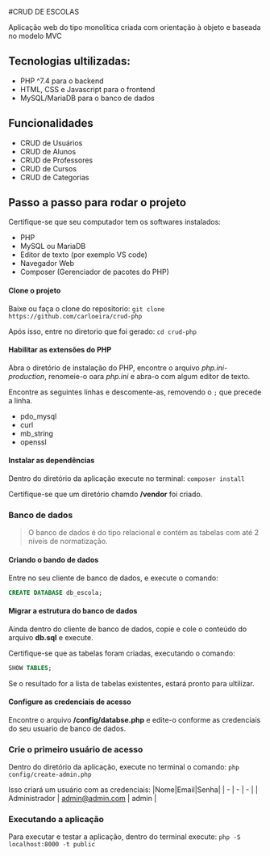 #CRUD DE ESCOLAS

Aplicação web do tipo monolítica criada com orientação à objeto e baseada no modelo MVC

## Tecnologias ultilizadas:

- PHP ^7.4 para o backend
- HTML, CSS e Javascript para o frontend
- MySQL/MariaDB para o banco de dados

## Funcionalidades
- CRUD de Usuários
- CRUD de Alunos
- CRUD de Professores
- CRUD de Cursos
- CRUD de Categorias

## Passo a passo para rodar o projeto
Certifique-se que seu computador tem os softwares instalados:
- PHP
- MySQL ou MariaDB
- Editor de texto (por exemplo VS code)
- Navegador Web
- Composer (Gerenciador de pacotes do PHP)

#### Clone o projeto
Baixe ou faça o clone do repositorio:
`git clone https://github.com/carloeira/crud-php`

Após isso, entre no diretorio que foi gerado:
`cd crud-php`

#### Habilitar as extensões do PHP
Abra o diretório de instalação do PHP, encontre o arquivo *php.ini-production*, renomeie-o oara *php.ini* e abra-o com algum editor de texto.

Encontre as seguintes linhas e descomente-as, removendo o `;` que precede a linha.

- pdo_mysql
- curl
- mb_string
- openssl

#### Instalar as dependências
Dentro do diretório da aplicação execute no terminal:
`composer install`

Certifique-se que um diretório chamdo **/vendor** foi criado.

### Banco de dados

> O banco de dados é do tipo relacional e contém as tabelas com até 2 níveis de normatização.

#### Criando o bando de dados
Entre no seu cliente de banco de dados, e execute o comando:

```sql
CREATE DATABASE db_escola;
```

#### Migrar a estrutura do banco de dados
Ainda dentro do cliente de banco de dados, copie e cole o conteúdo do arquivo **db.sql** e execute.

Certifique-se que as tabelas foram criadas, executando o comando:

```sql
SHOW TABLES;
```

Se o resultado for a lista de tabelas existentes, estará pronto para ultilizar.

#### Configure as credenciais de acesso
Encontre o arquivo **/config/databse.php** e edite-o conforme as credenciais do seu usuario de banco de dados.

### Crie o primeiro usuário de acesso
Dentro do diretório da aplicação, execute no terminal o comando:
`php config/create-admin.php`

Isso criará um usuário com as credenciais:
|Nome|Email|Senha|
| -  |  -  |  -  |
| Administrador | admin@admin.com | admin |

### Executando a aplicação
Para executar e testar a aplicação, dentro do terminal execute:
`php -S localhost:8000 -t public`